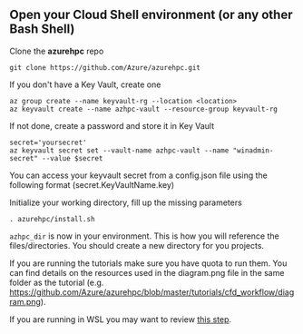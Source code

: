 ## Open your Cloud Shell environment (or any other Bash Shell)

Clone the **azurehpc** repo

```
git clone https://github.com/Azure/azurehpc.git
```

If you don't have a Key Vault, create one

```
az group create --name keyvault-rg --location <location>
az keyvault create --name azhpc-vault --resource-group keyvault-rg
``` 

If not done, create a password and store it in Key Vault

```
secret='yoursecret'
az keyvault secret set --vault-name azhpc-vault --name "winadmin-secret" --value $secret
```
You can access your keyvault secret from a config.json file using the following format (secret.KeyVaultName.key)

Initialize your working directory, fill up the missing parameters

```
. azurehpc/install.sh
```

`azhpc_dir` is now in your environment. This is how you will reference the files/directories.  You should create a new directory for you projects.

If you are running the tutorials make sure you have quota to run them. You can find details on the resources used in the diagram.png file in the same folder as the tutorial (e.g. https://github.com/Azure/azurehpc/blob/master/tutorials/cfd_workflow/diagram.png).

If you are running in WSL you may want to review [this step](https://github.com/Azure/azurehpc/#windows-subsystem-for-linux).
